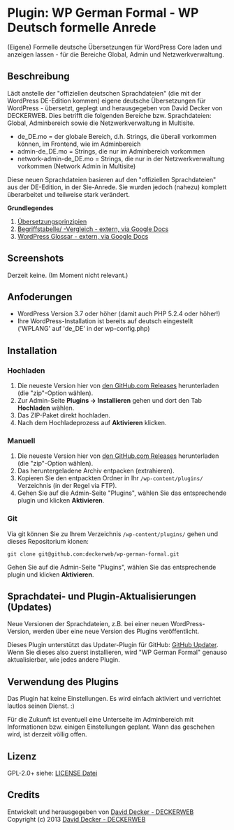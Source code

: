 # Plugin: WP German Formal - WP Deutsch formelle Anrede

(Eigene) Formelle deutsche Übersetzungen für WordPress Core laden und anzeigen lassen - für die Bereiche Global, Admin und Netzwerkverwaltung.

## Beschreibung

Lädt anstelle der "offiziellen deutschen Sprachdateien" (die mit der WordPress DE-Edition kommen) eigene deutsche Übersetzungen für WordPress - übersetzt, geplegt und herausgegeben von David Decker von DECKERWEB. Dies betrifft die folgenden Bereiche bzw. Sprachdateien: Global, Adminbereich sowie die Netzwerkverwaltung in Multisite.

* de_DE.mo = der globale Bereich, d.h. Strings, die überall vorkommen können, im Frontend, wie im Adminbereich
* admin-de_DE.mo = Strings, die nur im Adminbereich vorkommen
* network-admin-de_DE.mo = Strings, die nur in der Netzwerkverwaltung vorkommen (Network Admin in Multisite)

Diese neuen Sprachdateien basieren auf den "offiziellen Sprachdateien" aus der DE-Edition, in der Sie-Anrede. Sie wurden jedoch (nahezu) komplett überarbeitet und teilweise stark verändert.

**Grundlegendes**
1. [Übersetzungsprinzipien](https://github.com/deckerweb/wp-german-formal/wiki/%C3%9Cbersetzungsprinzipien)
2. [Begriffstabelle/ -Vergleich - extern, via Google Docs](https://docs.google.com/spreadsheet/ccc?key=0AsdlEocpfc1CdFRjNzVQRkpYZ2lVRnozbmJXcEpQcmc&usp=sharing)
3. [WordPress Glossar - extern, via Google Docs](https://docs.google.com/spreadsheet/ccc?key=0AsdlEocpfc1CdHdTaEYxdDBTZU4tWEFtOTN0bnZKUlE&usp=sharing)

## Screenshots

Derzeit keine. (Im Moment nicht relevant.)

## Anfoderungen
* WordPress Version 3.7 oder höher (damit auch PHP 5.2.4 oder höher!)
* Ihre WordPress-Installation ist bereits auf deutsch eingestellt ('WPLANG' auf 'de_DE' in der wp-config.php)

## Installation

### Hochladen

1. Die neueste Version hier von [den GitHub.com Releases](https://github.com/deckerweb/wp-german-formal/releases) herunterladen (die "zip"-Option wählen).
2. Zur Admin-Seite __Plugins -> Installieren__ gehen und dort den Tab __Hochladen__ wählen.
3. Das ZIP-Paket direkt hochladen.
4. Nach dem Hochladeprozess auf __Aktivieren__ klicken.

### Manuell

1. Die neueste Version hier von [den GitHub.com Releases](https://github.com/deckerweb/wp-german-formal/releases) herunterladen (die "zip"-Option wählen).
2. Das heruntergeladene Archiv entpacken (extrahieren).
3. Kopieren Sie den entpackten Ordner in Ihr `/wp-content/plugins/` Verzeichnis (in der Regel via FTP).
4. Gehen Sie auf die Admin-Seite "Plugins", wählen Sie das entsprechende plugin und klicken __Aktivieren__.

### Git

Via git können Sie zu Ihrem Verzeichnis `/wp-content/plugins/` gehen und dieses Repositorium klonen:

`git clone git@github.com:deckerweb/wp-german-formal.git`

Gehen Sie auf die Admin-Seite "Plugins", wählen Sie das entsprechende plugin und klicken __Aktivieren__.

## Sprachdatei- und Plugin-Aktualisierungen (Updates)

Neue Versionen der Sprachdateien, z.B. bei einer neuen WordPress-Version, werden über eine neue Version des Plugins veröffentlicht.

Dieses Plugin unterstützt das Updater-Plugin für GitHub: [GitHub Updater](https://github.com/afragen/github-updater). Wenn Sie dieses also zuerst installieren, wird "WP German Formal" genauso aktualisierbar, wie jedes andere Plugin.

## Verwendung des Plugins

Das Plugin hat keine Einstellungen. Es wird einfach aktiviert und verrichtet lautlos seinen Dienst. :)

Für die Zukunft ist eventuell eine Unterseite im Adminbereich mit Informationen bzw. einigen Einstellungen geplant. Wann das geschehen wird, ist derzeit völlig offen.

## Lizenz

GPL-2.0+
siehe: [LICENSE Datei](https://github.com/deckerweb/wp-german-formal/blob/master/LICENSE)

## Credits

Entwickelt und herausgegeben von [David Decker - DECKERWEB](http://deckerweb.de/twitter)  
Copyright (c) 2013 [David Decker - DECKERWEB](http://deckerweb.de/)